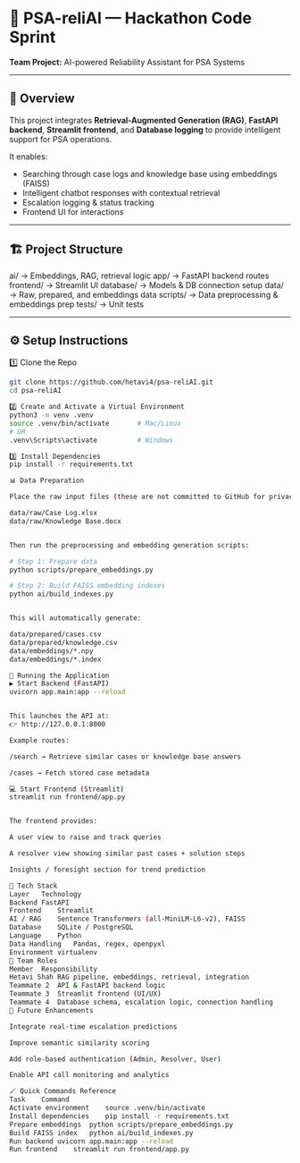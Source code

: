 # 🧠 PSA-reliAI — Hackathon Code Sprint

**Team Project:** AI-powered Reliability Assistant for PSA Systems

---

## 🚀 Overview
This project integrates **Retrieval-Augmented Generation (RAG)**, **FastAPI backend**, **Streamlit frontend**, and **Database logging** to provide intelligent support for PSA operations.

It enables:
- Searching through case logs and knowledge base using embeddings (FAISS)
- Intelligent chatbot responses with contextual retrieval
- Escalation logging & status tracking
- Frontend UI for interactions

---

## 🏗️ Project Structure
ai/ → Embeddings, RAG, retrieval logic
app/ → FastAPI backend routes
frontend/ → Streamlit UI
database/ → Models & DB connection setup
data/ → Raw, prepared, and embeddings data
scripts/ → Data preprocessing & embeddings prep
tests/ → Unit tests


---

## ⚙️ Setup Instructions

1️⃣ Clone the Repo
```bash
git clone https://github.com/hetavi4/psa-reliAI.git
cd psa-reliAI

2️⃣ Create and Activate a Virtual Environment
python3 -m venv .venv
source .venv/bin/activate       # Mac/Linux
# OR
.venv\Scripts\activate          # Windows

3️⃣ Install Dependencies
pip install -r requirements.txt

📊 Data Preparation

Place the raw input files (these are not committed to GitHub for privacy):

data/raw/Case Log.xlsx
data/raw/Knowledge Base.docx


Then run the preprocessing and embedding generation scripts:

# Step 1: Prepare data
python scripts/prepare_embeddings.py

# Step 2: Build FAISS embedding indexes
python ai/build_indexes.py


This will automatically generate:

data/prepared/cases.csv
data/prepared/knowledge.csv
data/embeddings/*.npy
data/embeddings/*.index

🔧 Running the Application
▶️ Start Backend (FastAPI)
uvicorn app.main:app --reload


This launches the API at:
👉 http://127.0.0.1:8000

Example routes:

/search → Retrieve similar cases or knowledge base answers

/cases → Fetch stored case metadata

💻 Start Frontend (Streamlit)
streamlit run frontend/app.py


The frontend provides:

A user view to raise and track queries

A resolver view showing similar past cases + solution steps

Insights / foresight section for trend prediction

🧩 Tech Stack
Layer	Technology
Backend	FastAPI
Frontend	Streamlit
AI / RAG	Sentence Transformers (all-MiniLM-L6-v2), FAISS
Database	SQLite / PostgreSQL
Language	Python
Data Handling	Pandas, regex, openpyxl
Environment	virtualenv
👥 Team Roles
Member	Responsibility
Hetavi Shah	RAG pipeline, embeddings, retrieval, integration
Teammate 2	API & FastAPI backend logic
Teammate 3	Streamlit frontend (UI/UX)
Teammate 4	Database schema, escalation logic, connection handling
🧠 Future Enhancements

Integrate real-time escalation predictions

Improve semantic similarity scoring

Add role-based authentication (Admin, Resolver, User)

Enable API call monitoring and analytics

🪄 Quick Commands Reference
Task	Command
Activate environment	source .venv/bin/activate
Install dependencies	pip install -r requirements.txt
Prepare embeddings	python scripts/prepare_embeddings.py
Build FAISS index	python ai/build_indexes.py
Run backend	uvicorn app.main:app --reload
Run frontend	streamlit run frontend/app.py
